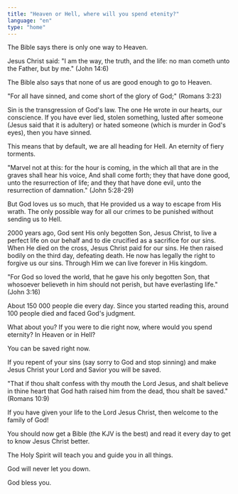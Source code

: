 ```yaml
---
title: "Heaven or Hell, where will you spend etenity?"
language: "en"
type: "home"
---
```


The Bible says there is only one way to Heaven.

Jesus Christ said:
<span class="verse">
  "I am the way, the truth, and the life: no man cometh unto the
  Father, but by me." (John 14:6)
</span>

The Bible also says that none of us are good enough to go to Heaven.

<span class="verse">
  "For all have sinned, and come short of the glory of God;" (Romans
  3:23)
</span>

Sin is the transgression of God's law. The one He wrote in our hearts,
our conscience. If you have ever lied, stolen something, lusted after
someone (Jesus said that it is adultery) or hated someone (which is
murder in God's eyes), then you have sinned.

This means that by default, we are all heading for Hell. An eternity
of fiery torments.

<span class="verse">
  "Marvel not at this: for the hour is coming, in the which all that
  are in the graves shall hear his voice, And shall come forth; they
  that have done good, unto the resurrection of life; and they that
  have done evil, unto the resurrection of damnation." (John 5:28-29)
</span>

But God loves us so much, that He provided us a way to escape from His
wrath. The only possible way for all our crimes to be punished without
sending us to Hell.

2000 years ago, God sent His only begotten Son, Jesus Christ, to live
a perfect life on our behalf and to die crucified as a sacrifice for
our sins. When He died on the cross, Jesus Christ paid for our sins.
He then raised bodily on the third day, defeating death. He now has
legally the right to forgive us our sins. Through Him we can live
forever in His kingdom.

<span class="verse">
  "For God so loved the world, that he gave his only begotten Son,
  that whosoever believeth in him should not perish, but have
  everlasting life." (John 3:16)
</span>

About 150 000 people die every day. Since you started reading this,
around 100 people died and faced God's judgment.

What about you? If you were to die right now, where would you spend
eternity? In Heaven or in Hell?

You can be saved right now.

If you repent of your sins (say sorry to God and stop sinning) and
make Jesus Christ your Lord and Savior you will be saved.

<span class="verse">
  "That if thou shalt confess with thy mouth the Lord Jesus, and shalt
  believe in thine heart that God hath raised him from the dead, thou
  shalt be saved." (Romans 10:9)
</span>

If you have given your life to the Lord Jesus Christ, then welcome to
the family of God!

You should now get a Bible (the KJV is the best) and read it every day
to get to know Jesus Christ better.

The Holy Spirit will teach you and guide you in all things.

God will never let you down.

God bless you.

